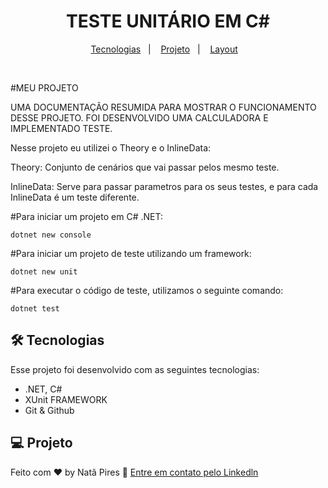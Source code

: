 <h1 align="center">TESTE UNITÁRIO EM C#</h1>

<p align="center">
  <a href="#-tecnologias">Tecnologias</a>&nbsp;&nbsp;&nbsp;|&nbsp;&nbsp;&nbsp;
  <a href="#-projeto">Projeto</a>&nbsp;&nbsp;&nbsp;|&nbsp;&nbsp;&nbsp;
  <a href="#-layout">Layout</a>&nbsp;&nbsp;&nbsp;
</p>
<br>

#MEU PROJETO

UMA DOCUMENTAÇÃO RESUMIDA PARA MOSTRAR O FUNCIONAMENTO DESSE PROJETO. FOI DESENVOLVIDO UMA CALCULADORA E IMPLEMENTADO TESTE.

Nesse projeto eu utilizei o Theory e o InlineData:

Theory: Conjunto de cenários que vai passar pelos mesmo teste.

InlineData: Serve para passar parametros para os seus testes, e para cada InlineData é um teste diferente.

#Para iniciar um projeto em C# .NET:

`dotnet new console`

#Para iniciar um projeto de teste utilizando um framework:

`dotnet new unit`

#Para executar o código de teste, utilizamos o seguinte comando:

`dotnet test`


## 🛠 Tecnologias

Esse projeto foi desenvolvido com as seguintes tecnologias:

- .NET, C#
- XUnit FRAMEWORK
- Git & Github

## 💻 Projeto

Feito com ♥ by Natã Pires :wave: [Entre em contato pelo Linkedln](https://www.linkedin.com/in/nat%C3%A3-pires-ferreira-7062281a0/)
